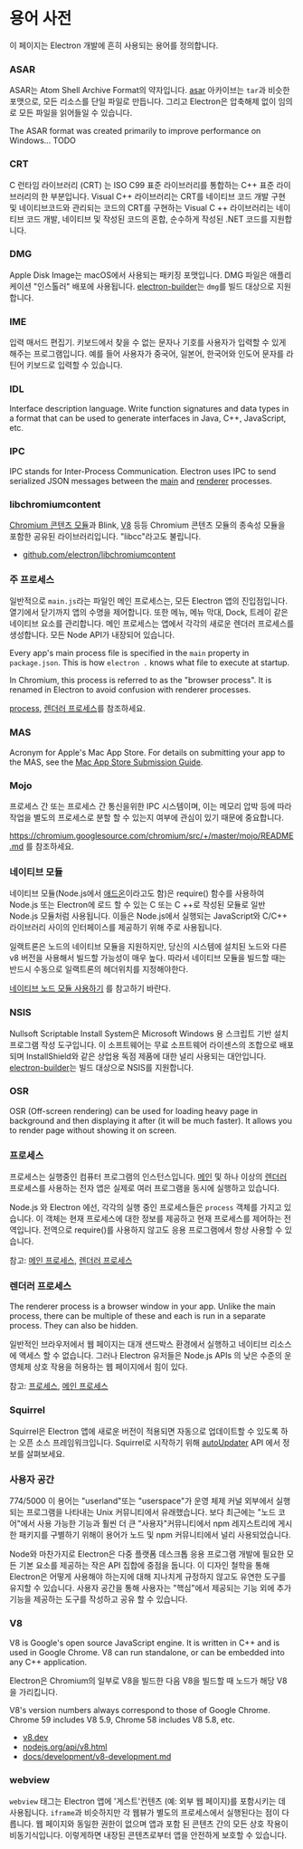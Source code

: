 # 용어 사전

이 페이지는 Electron 개발에 흔히 사용되는 용어를 정의합니다.

### ASAR

ASAR는 Atom Shell Archive Format의 약자입니다. [asar](https://github.com/electron/asar) 아카이브는 `tar`과 비슷한 포맷으로, 모든 리소스를 단일 파일로 만듭니다. 그리고 Electron은 압축해제 없이 임의로 모든 파일을 읽어들일 수 있습니다.

The ASAR format was created primarily to improve performance on Windows... TODO

### CRT

C 런타임 라이브러리 (CRT) 는 ISO C99 표준 라이브러리를 통합하는 C++ 표준 라이브러리의 한 부분입니다. Visual C++ 라이브러리는 CRT를 네이티브 코드 개발 구현 및 네이티브코드와 관리되는 코드의 CRT를 구현하는 Visual C ++ 라이브러리는 네이티브 코드 개발, 네이티브 및 작성된 코드의 혼합, 순수하게 작성된 .NET 코드를 지원합니다.

### DMG

Apple Disk Image는 macOS에서 사용되는 패키징 포맷입니다. DMG 파일은 애플리케이션 "인스톨러" 배포에 사용됩니다. [electron-builder](https://github.com/electron-userland/electron-builder)는 `dmg`를 빌드 대상으로 지원합니다.

### IME

입력 매서드 편집기. 키보드에서 찾을 수 없는 문자나 기호를 사용자가 입력할 수 있게 해주는 프로그램입니다. 예를 들어 사용자가 중국어, 일본어, 한국어와 인도어 문자를 라틴어 키보드로 입력할 수 있습니다.

### IDL

Interface description language. Write function signatures and data types in a format that can be used to generate interfaces in Java, C++, JavaScript, etc.

### IPC

IPC stands for Inter-Process Communication. Electron uses IPC to send serialized JSON messages between the [main](#main-process) and [renderer](#renderer-process) processes.

### libchromiumcontent

[Chromium 콘텐츠 모듈](https://www.chromium.org/developers/content-module)과 Blink, [V8](#v8) 등등 Chromium 콘텐츠 모듈의 종속성 모듈을 포함한 공유된 라이브러리입니다. "libcc"라고도 불립니다.

- [github.com/electron/libchromiumcontent](https://github.com/electron/libchromiumcontent)

### 주 프로세스

일반적으로 `main.js`라는 파일인 메인 프로세스는, 모든 Electron 앱의 진입점입니다. 열기에서 닫기까지 앱의 수명을 제어합니다. 또한 메뉴, 메뉴 막대, Dock, 트레이 같은 네이티브 요소를 관리합니다. 메인 프로세스는 앱에서 각각의 새로운 렌더러 프로세스를 생성합니다. 모든 Node API가 내장되어 있습니다.

Every app's main process file is specified in the `main` property in `package.json`. This is how `electron .` knows what file to execute at startup.

In Chromium, this process is referred to as the "browser process". It is renamed in Electron to avoid confusion with renderer processes.

[process](#process), [렌더러 프로세스](#renderer-process)를 참조하세요.

### MAS

Acronym for Apple's Mac App Store. For details on submitting your app to the MAS, see the [Mac App Store Submission Guide](tutorial/mac-app-store-submission-guide.md).

### Mojo

프로세스 간 또는 프로세스 간 통신을위한 IPC 시스템이며, 이는 메모리 압박 등에 따라 작업을 별도의 프로세스로 분할 할 수 있는지 여부에 관심이 있기 때문에 중요합니다.

https://chromium.googlesource.com/chromium/src/+/master/mojo/README.md 를 참조하세요.

### 네이티브 모듈

네이티브 모듈(Node.js에서 [애드온](https://nodejs.org/api/addons.html)이라고도 함)은 require() 함수를 사용하여 Node.js 또는 Electron에 로드 할 수 있는 C 또는 C ++로 작성된 모듈로 일반 Node.js 모듈처럼 사용됩니다. 이들은 Node.js에서 실행되는 JavaScript와 C/C++ 라이브러리 사이의 인터페이스를 제공하기 위해 주로 사용됩니다.

일랙트론은 노드의 네이티브 모듈을 지원하지만, 당신의 시스템에 설치된 노드와 다른 v8 버전을 사용해서 빌드할 가능성이 매우 높다. 따라서 네이티브 모듈을 빌드할 때는 반드시 수동으로 일랙트론의 헤더위치를 지정해야한다.

[네이티브 노드 모듈 사용하기](tutorial/using-native-node-modules.md) 를 참고하기 바란다.

### NSIS

Nullsoft Scriptable Install System은 Microsoft Windows 용 스크립트 기반 설치 프로그램 작성 도구입니다. 이 소프트웨어는 무료 소프트웨어 라이센스의 조합으로 배포되며 InstallShield와 같은 상업용 독점 제품에 대한 널리 사용되는 대안입니다. [electron-builder](https://github.com/electron-userland/electron-builder)는 빌드 대상으로 NSIS를 지원합니다.

### OSR

OSR (Off-screen rendering) can be used for loading heavy page in background and then displaying it after (it will be much faster). It allows you to render page without showing it on screen.

### 프로세스

프로세스는 실행중인 컴퓨터 프로그램의 인스턴스입니다. [메인](#main-process) 및 하나 이상의 [렌더러](#renderer-process) 프로세스를 사용하는 전자 앱은 실제로 여러 프로그램을 동시에 실행하고 있습니다.

Node.js 와 Electron 에선, 각각의 실행 중인 프로세스들은 `process` 객체를 가지고 있습니다. 이 객체는 현재 프로세스에 대한 정보를 제공하고 현재 프로세스를 제어하는 전역입니다. 전역으로 require()를 사용하지 않고도 응용 프로그램에서 항상 사용할 수 있습니다.

참고: [메인 프로세스](#main-process), [렌더러 프로세스](#renderer-process)

### 렌더러 프로세스

The renderer process is a browser window in your app. Unlike the main process, there can be multiple of these and each is run in a separate process. They can also be hidden.

일반적인 브라우저에서 웹 페이지는 대개 샌드박스 환경에서 실행하고 네이티브 리소스에 액세스 할 수 없습니다. 그러나 Electron 유저들은 Node.js APIs 의 낮은 수준의 운영체제 상호 작용을 허용하는 웹 페이지에서 힘이 있다.

참고: [프로세스](#process), [메인 프로세스](#main-process)

### Squirrel

Squirrel은 Electron 앱에 새로운 버전이 적용되면 자동으로 업데이트할 수 있도록 하는 오픈 소스 프레임워크입니다. Squirrel로 시작하기 위해 [autoUpdater](api/auto-updater.md) API 에서 정보를 살펴보세요.

### 사용자 공간

774/5000 이 용어는 "userland"또는 "userspace"가 운영 체제 커널 외부에서 실행되는 프로그램을 나타내는 Unix 커뮤니티에서 유래했습니다. 보다 최근에는 "노드 코어"에서 사용 가능한 기능과 훨씬 더 큰 "사용자"커뮤니티에서 npm 레지스트리에 게시 한 패키지를 구별하기 위해이 용어가 노드 및 npm 커뮤니티에서 널리 사용되었습니다.

Node와 마찬가지로 Electron은 다중 플랫폼 데스크톱 응용 프로그램 개발에 필요한 모든 기본 요소를 제공하는 작은 API 집합에 중점을 둡니다. 이 디자인 철학을 통해 Electron은 어떻게 사용해야 하는지에 대해 지나치게 규정하지 않고도 유연한 도구를 유지할 수 있습니다. 사용자 공간을 통해 사용자는 "핵심"에서 제공되는 기능 외에 추가 기능을 제공하는 도구를 작성하고 공유 할 수 있습니다.

### V8

V8 is Google's open source JavaScript engine. It is written in C++ and is used in Google Chrome. V8 can run standalone, or can be embedded into any C++ application.

Electron은 Chromium의 일부로 V8을 빌드한 다음 V8을 빌드할 때 노드가 해당 V8을 가리킵니다.

V8's version numbers always correspond to those of Google Chrome. Chrome 59 includes V8 5.9, Chrome 58 includes V8 5.8, etc.

- [v8.dev](https://v8.dev/)
- [nodejs.org/api/v8.html](https://nodejs.org/api/v8.html)
- [docs/development/v8-development.md](development/v8-development.md)

### webview

`webview` 태그는 Electron 앱에 '게스트'컨텐츠 (예: 외부 웹 페이지)를 포함시키는 데 사용됩니다. `iframe`과 비슷하지만 각 웹뷰가 별도의 프로세스에서 실행된다는 점이 다릅니다. 웹 페이지와 동일한 권한이 없으며 앱과 포함 된 콘텐츠 간의 모든 상호 작용이 비동기식입니다. 이렇게하면 내장된 콘텐츠로부터 앱을 안전하게 보호할 수 있습니다.
